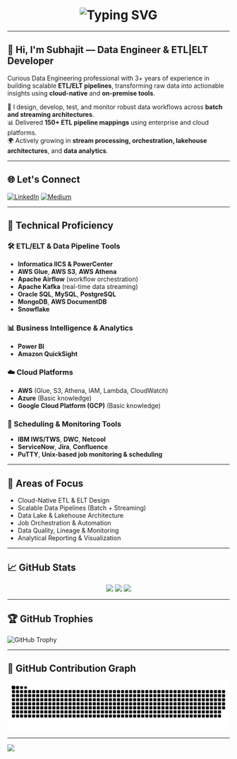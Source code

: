 <h1 align="center">
  <img src="https://readme-typing-svg.demolab.com?font=Fira+Code&pause=1000&color=00F7FF&center=true&vCenter=true&width=435&lines=Data+Engineer;ETL+%2F+ELT+Developer;Active+Learner" alt="Typing SVG" />
</h1>

---

## 👋 Hi, I'm Subhajit — Data Engineer & ETL|ELT Developer

Curious Data Engineering professional with 3+ years of experience in building scalable **ETL/ELT pipelines**, transforming raw data into actionable insights using **cloud-native** and **on-premise tools**.

🔧 I design, develop, test, and monitor robust data workflows across **batch and streaming architectures**.  
📊 Delivered **150+ ETL pipeline mappings** using enterprise and cloud platforms.  
🌍 Actively growing in **stream processing, orchestration, lakehouse architectures**, and **data analytics**.

---

## 🌐 Let's Connect

[![LinkedIn](https://img.shields.io/badge/LinkedIn-%230077B5.svg?logo=linkedin&logoColor=white)](https://linkedin.com/in/subhajitch0wdhury)  [![Medium](https://img.shields.io/badge/Medium-12100E?logo=medium&logoColor=white)](https://subhajitchowdhury.medium.com/)

---

## 🚀 Technical Proficiency

### 🛠️ ETL/ELT & Data Pipeline Tools
- **Informatica IICS & PowerCenter**  
- **AWS Glue**, **AWS S3**, **AWS Athena**  
- **Apache Airflow** (workflow orchestration)  
- **Apache Kafka** (real-time data streaming)  
- **Oracle SQL**, **MySQL**, **PostgreSQL**  
- **MongoDB**, **AWS DocumentDB**  
- **Snowflake**

### 📊 Business Intelligence & Analytics
- **Power BI**  
- **Amazon QuickSight**

### ☁️ Cloud Platforms
- **AWS** (Glue, S3, Athena, IAM, Lambda, CloudWatch)  
- **Azure** (Basic knowledge)  
- **Google Cloud Platform (GCP)** (Basic knowledge)

### 🧩 Scheduling & Monitoring Tools
- **IBM IWS/TWS**, **DWC**, **Netcool**  
- **ServiceNow**, **Jira**, **Confluence**  
- **PuTTY**, **Unix-based job monitoring & scheduling**

---

## 🧠 Areas of Focus

- Cloud-Native ETL & ELT Design  
- Scalable Data Pipelines (Batch + Streaming)  
- Data Lake & Lakehouse Architecture  
- Job Orchestration & Automation  
- Data Quality, Lineage & Monitoring  
- Analytical Reporting & Visualization  

---

## 📈 GitHub Stats

<div align="center">
  <img src="https://github-readme-stats.vercel.app/api?username=Subhajit-Chowdhury&theme=tokyonight&hide_border=true&count_private=true&show_icons=true" />
  <img src="https://github-readme-streak-stats.herokuapp.com/?user=Subhajit-Chowdhury&theme=tokyonight&hide_border=true" />
  <img src="https://github-readme-stats.vercel.app/api/top-langs/?username=Subhajit-Chowdhury&theme=tokyonight&hide_border=true&layout=compact" />
</div>

---

## 🏆 GitHub Trophies

![GitHub Trophy](https://github-profile-trophy.vercel.app/?username=Subhajit-Chowdhury&theme=radical&no-frame=false&no-bg=true&margin-w=4)

---

## 🐍 GitHub Contribution Graph

<picture>
  <source media="(prefers-color-scheme: dark)" srcset="https://github.com/Subhajit-Chowdhury/Subhajit-Chowdhury/blob/output/github-snake-dark.svg" />
  <source media="(prefers-color-scheme: light)" srcset="https://github.com/Subhajit-Chowdhury/Subhajit-Chowdhury/blob/output/github-snake.svg" />
  <img alt="github-snake" src="https://github.com/Subhajit-Chowdhury/Subhajit-Chowdhury/blob/output/github-snake.svg" />
</picture>

---

[![](https://visitcount.itsvg.in/api?id=Subhajit-Chowdhury&icon=0&color=0)](https://visitcount.itsvg.in)
